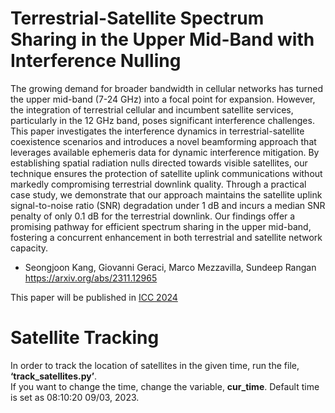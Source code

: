 # Terrestrial-Satellite Spectrum Sharing in the Upper Mid-Band with Interference Nulling
The growing demand for broader bandwidth in cellular networks has turned the upper mid-band (7-24 GHz) into a focal point for expansion. 
However, the integration of terrestrial cellular and incumbent satellite services, particularly in the 12 GHz band, poses significant interference challenges. 
This paper investigates the interference dynamics in terrestrial-satellite coexistence scenarios and introduces a novel beamforming approach that leverages available ephemeris data for dynamic interference mitigation. 
By establishing spatial radiation nulls directed towards visible satellites, our technique ensures the protection of satellite uplink communications without markedly compromising terrestrial downlink quality. 
Through a practical case study, we demonstrate that our approach maintains the satellite uplink signal-to-noise ratio (SNR) degradation under 1 dB and incurs a median SNR penalty of only 0.1 dB for the terrestrial downlink. 
Our findings offer a promising pathway for efficient spectrum sharing in the upper mid-band, fostering a concurrent enhancement in both terrestrial and satellite network capacity.

* Seongjoon Kang, Giovanni Geraci, Marco Mezzavilla, Sundeep Rangan
https://arxiv.org/abs/2311.12965

This paper will be published in [ICC 2024](https://icc2024.ieee-icc.org/)

# Satellite Tracking
In order to track the location of satellites in the given time, run the file, **‘track_satellites.py’**.  <br /> 
If you want to change the time, change the variable, **cur_time**. Default time is set as 08:10:20 09/03, 2023.<br /> 
